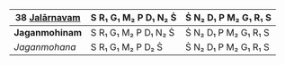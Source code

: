 | **38 [Jalārnavam](https://en.wikipedia.org/wiki/Jalarnavam "Jalarnavam")** | S R₁ G₁ M₂ P D₁ N₂ Ṡ | Ṡ N₂ D₁ P M₂ G₁ R₁ S |
| -------------------------------------------------------------------------- | -------------------- | -------------------- |
| **Jaganmohinam**                                                           | S R₁ G₁ M₂ P D₁ N₂ Ṡ | Ṡ N₂ D₁ P M₂ G₁ R₁ S |
| _Jaganmohana_                                                              | S R₁ G₁ M₂ P D₂ Ṡ    | Ṡ N₂ D₁ P M₂ G₁ R₁ S |